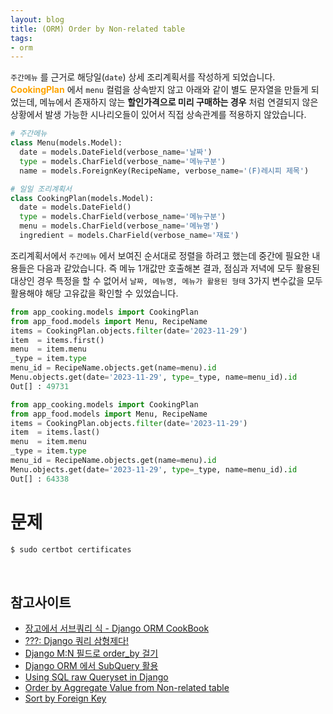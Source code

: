 ```yaml
---
layout: blog
title: (ORM) Order by Non-related table
tags:
- orm
---
```


`주간메뉴` 를 근거로 해당일(`date`) 상세 조리계획서를 작성하게 되었습니다. **<span style="color:orange">CookingPlan</span>** 에서 `menu` 컬럼을 상속받지 않고 아래와 같이 별도 문자열을 만들게 되었는데, 메뉴에서 존재하지 않는 **할인가격으로 미리 구매하는 경우** 처럼 연결되지 않은 상황에서 발생 가능한 시나리오들이 있어서 직접 상속관계를 적용하지 않았습니다.

```python
# 주간메뉴
class Menu(models.Model):
  date = models.DateField(verbose_name='날짜')
  type = models.CharField(verbose_name='메뉴구분')
  name = models.ForeignKey(RecipeName, verbose_name='(F)레시피 제목')

# 일일 조리계획서
class CookingPlan(models.Model):
  date = models.DateField()
  type = models.CharField(verbose_name='메뉴구분')
  menu = models.CharField(verbose_name='메뉴명')
  ingredient = models.CharField(verbose_name='재료')
```

조리계획서에서 `주간메뉴` 에서 보여진 순서대로 정렬을 하려고 했는데 중간에 필요한 내용들은 다음과 같았습니다. 즉 메뉴 1개값만 호출해본 결과, 점심과 저녁에 모두 활용된 대상인 경우 특정을 할 수 없어서 `날짜, 메뉴명, 메뉴가 활용된 형태` 3가지 변수값을 모두 활용해야 해당 고유값을 확인할 수 있었습니다.

```python
from app_cooking.models import CookingPlan
from app_food.models import Menu, RecipeName
items = CookingPlan.objects.filter(date='2023-11-29')
item  = items.first()
menu  = item.menu
_type = item.type
menu_id = RecipeName.objects.get(name=menu).id
Menu.objects.get(date='2023-11-29', type=_type, name=menu_id).id
Out[] : 49731

from app_cooking.models import CookingPlan
from app_food.models import Menu, RecipeName
items = CookingPlan.objects.filter(date='2023-11-29')
item  = items.last()
menu  = item.menu
_type = item.type
menu_id = RecipeName.objects.get(name=menu).id
Menu.objects.get(date='2023-11-29', type=_type, name=menu_id).id
Out[] : 64338
```

# 문제

```bash
$ sudo certbot certificates
```


<br/>

## 참고사이트
- [장고에서 서브쿼리 식 - Django ORM CookBook](https://django-orm-cookbook-ko.readthedocs.io/en/latest/subquery.html?highlight=OuterRef#id1)
- [???: Django 쿼리 삼형제다!](https://tech.toktokhan.dev/2021/04/26/django-query-func/)
- [Django M:N 필드로 order_by 걸기](https://velog.io/@mask_vvs/Django-MN-%ED%95%84%EB%93%9C%EB%A1%9C-orderby-%EA%B1%B8%EA%B8%B0-annotate-Subquery-OuterRef-%EC%82%AC%EC%9A%A9)
- [Django ORM 에서 SubQuery 활용](https://www.aladin.co.kr/search/wsearchresult.aspx?SearchTarget=UsedStore&SearchWord=%EC%95%8C%EA%B3%A0%EB%A6%AC%EC%A6%98)
- [Using SQL raw Queryset in Django](https://stackoverflow.com/questions/58456329/django-queryset-order-by-a-not-directly-related-models-field)
- [Order by Aggregate Value from Non-related table](https://stackoverflow.com/questions/69187854/django-order-by-aggregate-value-from-non-related-table)
- [Sort by Foreign Key](https://stackoverflow.com/questions/68199501/django-orm-sort-by-foreign-key-occurence-in-another-table)